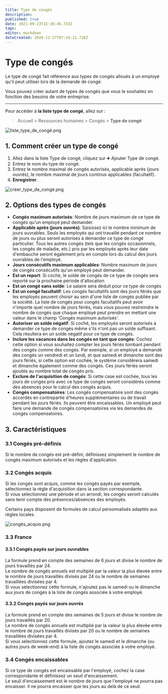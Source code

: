 ```yaml
---
title: Type de congés
description: 
published: true
date: 2021-09-23T15:36:45.733Z
tags: 
editor: markdown
dateCreated: 2020-11-27T07:16:21.728Z
---
```


# Type de congés

Le type de congé fait référence aux types de congés alloués à un employé qu'il peut utiliser lors de la demande de congé.

Vous pouvez créer autant de types de congés que vous le souhaitez en fonction des besoins de votre entreprise.

---

Pour accéder à **la liste type de congé**, allez sur :

> Accueil > Ressources humaines > Congés > **Type de congé**

![liste_type_de_congé.png](/humains-ressources/leave-type/liste_type_de_congé.png)

## 1. Comment créer un type de congé

1. Allez dans la liste Type de congé, cliquez sur :heavy_plus_sign: Ajouter Type de congé.
2. Entrez le nom du type de congé.
3. Entrez le nombre maximal de congés autorisés, applicable après (jours ouvrés), le nombre maximal de jours continus applicables (facultatif).
4. **Enregistrer**.

![créer_type_de_congé.png](/humains-ressources/leave-type/créer_type_de_congé.png)

## 2. Options des types de congés

- **Congés maximum autorisés**: Nombre de jours maximum de ce type de congés qu'un employé peut demander.
- **Applicable après (jours ouvrés)**: Saisissez ici le nombre minimum de jours ouvrables. Seuls les employés qui ont travaillé pendant ce nombre de jours ou plus seront autorisés à demander ce type de congé particulier. Tous les autres congés (tels que les congés occasionnels, les congés de maladie, etc.) pris par les employés après leur date d'embauche seront également pris en compte lors du calcul des jours ouvrables de l'employé.
- **Jours consécutifs maximum applicables**: Nombre maximum de jours de congés consécutifs qu'un employé peut demander.
- **Est un report**: Si coché, le solde de congés de ce type de congés sera reporté sur la prochaine période d'allocation
- **Est un congé sans solde**: Le salaire sera déduit pour ce type de congés
- **Est un congé facultatif**: Les congés facultatifs sont des jours fériés que les employés peuvent choisir au sein d'une liste de congés publiée par la société. La liste de congés pour congés facultatifs peut avoir n'importe quel nombre de jours fériés, mais vous pouvez restreindre le nombre de congés que chaque employé peut prendre en mettant une valeur dans le champ 'Congés maximum autorisés'.
- **Autoriser un solde négatif**: Si coché, les employés seront autorisés à demander ce type de congés même s'ils n'ont pas un solde suffisant. Cela résultera en un solde négatif pour ce type de congés.
- **Inclure les vacances dans les congés en tant que congés**: Cochez cette option si vous souhaitez compter les jours fériés tombant pendant des congés comme des congés. Par exemple, si un employé a demandé des congés un vendredi et un lundi, et que samedi et dimanche sont des jours fériés, si cette option est cochée, le système considèrera samedi et dimanche également comme des congés. Ces jours fériés seront ajoutés au nombre total de congés pris.
- **Exclure de l'acquisition de congés**: Si cette case est cochée, tous les jours de congés pris avec ce type de congés seront considérés comme des absences pour le calcul des congés acquis.
- **Congés compensatoires**: Les congés compensatoire sont des congés accordés en contrepartie d'heures supplémentaires ou de travail pendant les jours fériés. Ils peuvent être encaissables. Un employé peut faire une demande de congés compensatoires via les demandes de congés compensatoires.

## 3. Caractéristiques

### 3.1 Congés pré-définis

Si le nombre de congés est pré-défini, définissez simplement le nombre de congés maximum autorisés et les règles d'application.

### 3.2 Congés acquis

Si les congés sont acquis, comme les congés payés par exemple, sélectionnez la règle d'acquisition dans la section correspondante.  
Si vous sélectionnez une période et un arrondi, les congés seront calculés sans tenir compte des présences/absences des employés.  

Certains pays disposent de formules de calcul personnalisés adaptés aux règles locales.  

![congés_acquis.png](/humains-ressources/leave-type/congés_acquis.png)

### 3.3 France

#### 3.3.1 Congés payés sur jours ouvrables

La formule prend en compte des semaines de 6 jours et divise le nombre de jours travaillés par 24.  
Le nombre de congés annuels est multiplié par la valeur la plus élevée entre le nombre de jours travaillés divisés par 24 ou le nombre de semaines travaillées divisées par 4.  
Si vous sélectionnez cette formule, n'ajoutez pas le samedi ou le dimanche aux jours de congés à la liste de congés associée à votre employé.  

#### 3.3.2 Congés payés sur jours ouvrés

La formule prend en compte des semaines de 5 jours et divise le nombre de jours travaillés par 20.  
Le nombre de congés annuels est multiplié par la valeur la plus élevée entre le nombre de jours travaillés divisés par 20 ou le nombre de semaines travaillées divisées par 4.  
Si vous sélectionnez cette formule, ajoutez le samedi et le dimanche (ou autres jours de week-end) à la liste de congés associée à votre employé.  

### 3.4 Congés encaissables

Si ce type de congés est encaissable par l'employé, cochez la case correspondante et définissez un seuil d'encaissement.  
Le seuil d'encaissement est le nombre de jours que l'employé ne pourra pas encaisser. Il ne pourra encaisser que les jours au delà de ce seuil.  